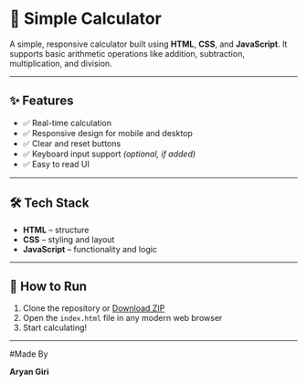 # 🧮 Simple Calculator

A simple, responsive calculator built using **HTML**, **CSS**, and **JavaScript**. It supports basic arithmetic operations like addition, subtraction, multiplication, and division.

---

## ✨ Features

- ✅ Real-time calculation
- ✅ Responsive design for mobile and desktop
- ✅ Clear and reset buttons
- ✅ Keyboard input support *(optional, if added)*
- ✅ Easy to read UI

---

## 🛠️ Tech Stack

- **HTML** – structure
- **CSS** – styling and layout
- **JavaScript** – functionality and logic

---

## 🚀 How to Run

1. Clone the repository or [Download ZIP](https://github.com/your-username/calculator/archive/refs/heads/main.zip)
2. Open the `index.html` file in any modern web browser
3. Start calculating!

---
#Made By

**Aryan Giri** 

